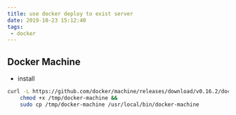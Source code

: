 ```yaml
---
title: use docker deploy to exist server
date: 2019-10-23 15:12:40
tags:
 - docker
---
```


## Docker Machine
- install 

```sh
curl -L https://github.com/docker/machine/releases/download/v0.16.2/docker-machine-`uname -s`-`uname -m` >/tmp/docker-machine &&
    chmod +x /tmp/docker-machine &&
    sudo cp /tmp/docker-machine /usr/local/bin/docker-machine
```
<!-- more -->

